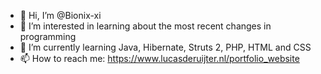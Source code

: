- 👋 Hi, I’m @Bionix-xi
- 👀 I’m interested in learning about the most recent changes in programming
- 🌱 I’m currently learning Java, Hibernate, Struts 2, PHP, HTML and CSS
- 📫 How to reach me: https://www.lucasderuijter.nl/portfolio_website

<!---
Bionix-xi/Bionix-xi is a ✨ special ✨ repository because its `README.md` (this file) appears on your GitHub profile.
You can click the Preview link to take a look at your changes.
--->
